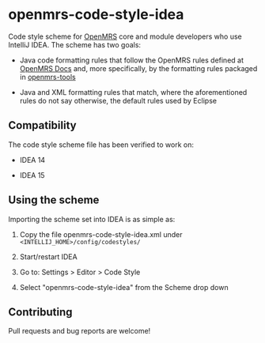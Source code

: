 # openmrs-code-style-idea

Code style scheme for [OpenMRS](http://openmrs.org) core and module developers who use IntelliJ IDEA. The scheme has two 
goals:

 * Java code formatting rules that follow the OpenMRS rules defined at 
   [OpenMRS Docs](https://wiki.openmrs.org/display/docs/Code+Style) and, more specifically, by the formatting rules 
   packaged in
   [openmrs-tools](http://mavenrepo.openmrs.org/nexus/content/repositories/releases/org/openmrs/tools/openmrs-tools/)
 
 * Java and XML formatting rules that match, where the aforementioned rules do not say otherwise, the default rules
   used by Eclipse


## Compatibility

The code style scheme file has been verified to work on:
 
 * IDEA 14
 
 * IDEA 15


## Using the scheme

Importing the scheme set into IDEA is as simple as:

 1. Copy the file openmrs-code-style-idea.xml under `<INTELLIJ_HOME>/config/codestyles/`

 2. Start/restart IDEA

 3. Go to: Settings > Editor > Code Style

 4. Select "openmrs-code-style-idea" from the Scheme drop down


## Contributing

Pull requests and bug reports are welcome!
